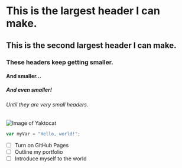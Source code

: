 # This is the largest header I can make.
## This is the second largest header I can make. 
### These headers keep getting smaller.
#### And smaller...
##### And even smaller!
###### Until they are very small headers.

![Image of Yaktocat](https://octodex.github.com/images/yaktocat.png)

``` javascript
var myVar = "Hello, world!";
```

- [ ] Turn on GitHub Pages
- [ ] Outline my portfolio
- [ ] Introduce myself to the world

